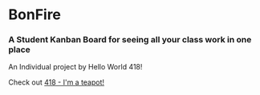 # BonFire
### A Student Kanban Board for seeing all your class work in one place

An Individual project by Hello World 418!

Check out [418 - I'm a teapot!](https://developer.mozilla.org/en-US/docs/Web/HTTP/Status/418)
